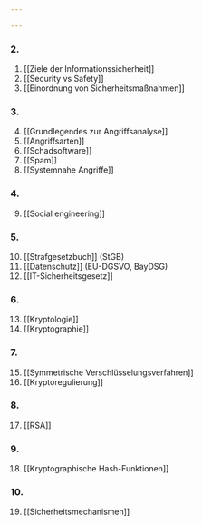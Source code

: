 ```yaml
---

---
```

### 2.
1. [[Ziele der Informationssicherheit]]
2. [[Security vs Safety]]
3. [[Einordnung von Sicherheitsmaßnahmen]]

### 3.
4. [[Grundlegendes zur Angriffsanalyse]]
5. [[Angriffsarten]]
6. [[Schadsoftware]]
7. [[Spam]]
8. [[Systemnahe Angriffe]]

### 4.
9. [[Social engineering]]

### 5. 
10. [[Strafgesetzbuch]] (StGB)
11. [[Datenschutz]] (EU-DGSVO, BayDSG)
12. [[IT-Sicherheitsgesetz]]

### 6.
13. [[Kryptologie]]
14. [[Kryptographie]]

### 7. 
15.  [[Symmetrische Verschlüsselungsverfahren]]
16. [[Kryptoregulierung]]

### 8.
17. [[RSA]]

### 9. 
18. [[Kryptographische Hash-Funktionen]]

### 10.
19.  [[Sicherheitsmechanismen]] 